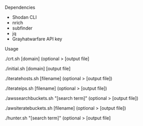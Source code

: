 Dependencies

- Shodan CLI
- nrich
- subfinder
- jq
- Grayhatwarfare API key

Usage

./crt.sh [domain] (optional > [output file]

./initial.sh [domain] [output file]

./iteratehosts.sh [filename] (optional > [output file])

./iterateips.sh [filename] (optional > [output file])

./awssearchbuckets.sh "[search term]" (optional > [output file])

./awsiteratebuckets.sh [filename] (optional > [output file])

./hunter.sh "[search term]" (optional > [output file]
